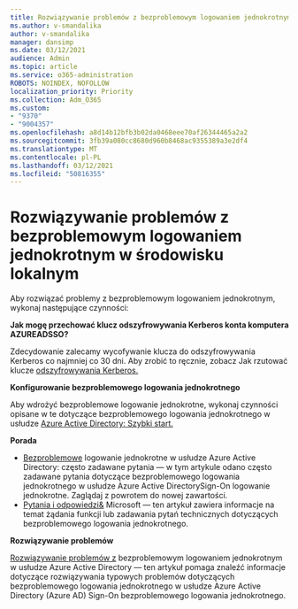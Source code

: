 ```yaml
---
title: Rozwiązywanie problemów z bezproblemowym logowaniem jednokrotnym w środowisku lokalnym
ms.author: v-smandalika
author: v-smandalika
manager: dansimp
ms.date: 03/12/2021
audience: Admin
ms.topic: article
ms.service: o365-administration
ROBOTS: NOINDEX, NOFOLLOW
localization_priority: Priority
ms.collection: Adm_O365
ms.custom:
- "9370"
- "9004357"
ms.openlocfilehash: a8d14b12bfb3b02da0468eee70af26344465a2a2
ms.sourcegitcommit: 3fb39a080cc8680d960b8468ac9355389a3e2df4
ms.translationtype: MT
ms.contentlocale: pl-PL
ms.lasthandoff: 03/12/2021
ms.locfileid: "50816355"
---
```

# <a name="troubleshoot-seamless-single-sign-on-sso-for-on-premises"></a>Rozwiązywanie problemów z bezproblemowym logowaniem jednokrotnym w środowisku lokalnym

Aby rozwiązać problemy z bezproblemowym logowaniem jednokrotnym, wykonaj następujące czynności:

**Jak mogę przechować klucz odszyfrowywania Kerberos konta komputera AZUREADSSO?**

Zdecydowanie zalecamy wycofywanie klucza do odszyfrowywania Kerberos co najmniej co 30 dni. Aby zrobić to ręcznie, zobacz Jak rzutować klucze [odszyfrowywania Kerberos.](https://docs.microsoft.com/azure/active-directory/hybrid/how-to-connect-sso-faq#)

**Konfigurowanie bezproblemowego logowania jednokrotnego**

Aby wdrożyć bezproblemowe logowanie jednokrotne, wykonaj czynności opisane w te dotyczące bezproblemowego logowania jednokrotnego w usłudze [Azure Active Directory: Szybki start.](https://docs.microsoft.com/azure/active-directory/hybrid/how-to-connect-sso-quick-start#step-5-roll-over-keys)

**Porada**

- [Bezproblemowe](https://docs.microsoft.com/azure/active-directory/hybrid/how-to-connect-sso-faq) logowanie jednokrotne w usłudze Azure Active Directory: często zadawane pytania — w tym artykule odano często zadawane pytania dotyczące bezproblemowego logowania jednokrotnego w usłudze Azure Active DirectorySign-On logowanie jednokrotne. Zaglądaj z powrotem do nowej zawartości.
- [Pytania i odpowiedzi&](https://docs.microsoft.com/answers/topics/azure-ad-single-sign-on.html) Microsoft — ten artykuł zawiera informacje na temat żądania funkcji lub zadawania pytań technicznych dotyczących bezproblemowego logowania jednokrotnego.

**Rozwiązywanie problemów**

[Rozwiązywanie problemów z](https://docs.microsoft.com/azure/active-directory/hybrid/tshoot-connect-sso) bezproblemowym logowaniem jednokrotnym w usłudze Azure Active Directory — ten artykuł pomaga znaleźć informacje dotyczące rozwiązywania typowych problemów dotyczących bezproblemowego logowania jednokrotnego w usłudze Azure Active Directory (Azure AD) Sign-On bezproblemowego logowania jednokrotnego.







